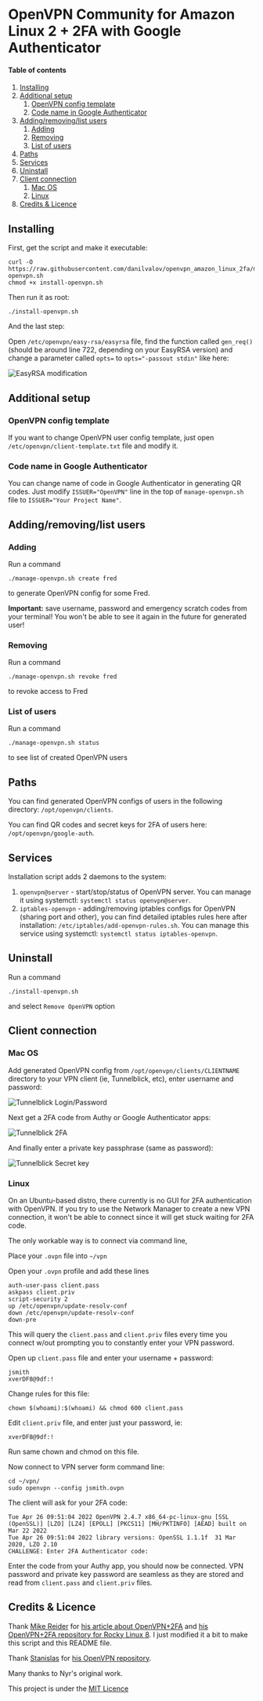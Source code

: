 # OpenVPN Community for Amazon Linux 2 + 2FA with Google Authenticator

#### Table of contents
1. [Installing](#installing)
2. [Additional setup](#additional-setup)
   1. [OpenVPN config template](#openvpn-config-template)
   2. [Code name in Google Authenticator](#code-name-in-google-authenticator)
3. [Adding/removing/list users](#addingremovinglist-users)
   1. [Adding](#adding)
   2. [Removing](#removing)
   3. [List of users](#list-of-users)
4. [Paths](#paths)
5. [Services](#services)
6. [Uninstall](#uninstall)
7. [Client connection](#client-connection)
   1. [Mac OS](#mac-os)
   2. [Linux](#linux)
8. [Credits & Licence](#credits--licence)

## Installing

First, get the script and make it executable:

```
curl -O https://raw.githubusercontent.com/danilvalov/openvpn_amazon_linux_2fa/master/install-openvpn.sh
chmod +x install-openvpn.sh
```
Then run it as root:
```
./install-openvpn.sh
```

And the last step:

Open `/etc/openvpn/easy-rsa/easyrsa` file, find the function called `gen_req()` (should be around line 722, depending on your EasyRSA version) and change a parameter called `opts=` to `opts="-passout stdin"` like here:

![EasyRSA modification](docs/easyrsa.png)

## Additional setup

### OpenVPN config template

If you want to change OpenVPN user config template, just open `/etc/openvpn/client-template.txt` file and modify it.

### Code name in Google Authenticator

You can change name of code in Google Authenticator in generating QR codes. Just modify `ISSUER="OpenVPN"` line in the top of `manage-openvpn.sh` file to `ISSUER="Your Project Name"`.

## Adding/removing/list users

### Adding
 
Run a command
```
./manage-openvpn.sh create fred
```
to generate OpenVPN config for some Fred.

**Important:** save username, password and emergency scratch codes from your terminal! You won't be able to see it again in the future for generated user!

### Removing

Run a command
```
./manage-openvpn.sh revoke fred
```
to revoke access to Fred

### List of users

Run a command
```
./manage-openvpn.sh status
```
to see list of created OpenVPN users

## Paths

You can find generated OpenVPN configs of users in the following directory: `/opt/openvpn/clients`.

You can find QR codes and secret keys for 2FA of users here: `/opt/openvpn/google-auth`.

## Services

Installation script adds 2 daemons to the system:
1. `openvpn@server` - start/stop/status of OpenVPN server. You can manage it using systemctl: `systemctl status openvpn@server`.
2. `iptables-openvpn` - adding/removing iptables configs for OpenVPN (sharing port and other), you can find detailed iptables rules here after installation: `/etc/iptables/add-openvpn-rules.sh`. You can manage this service using systemctl: `systemctl status iptables-openvpn`.

## Uninstall

Run a command
```
./install-openvpn.sh
```
and select `Remove OpenVPN` option

## Client connection

### Mac OS

Add generated OpenVPN config from `/opt/openvpn/clients/CLIENTNAME` directory to your VPN client (ie, Tunnelblick, etc), enter username and password:

![Tunnelblick Login/Password](docs/tunnelblick_1.png)

Next get a 2FA code from Authy or Google Authenticator apps:

![Tunnelblick 2FA](docs/tunnelblick_2.png)

And finally enter a private key passphrase (same as password):

![Tunnelblick Secret key](docs/tunnelblick_3.png)

### Linux

On an Ubuntu-based distro, there currently is no GUI for 2FA authentication with OpenVPN. If you try to use the Network Manager to create a new VPN connection, it won't be able to connect since it will get stuck waiting for 2FA code.

The only workable way is to connect via command line,

Place your `.ovpn` file into `~/vpn`

Open your `.ovpn` profile and add these lines

```
auth-user-pass client.pass
askpass client.priv
script-security 2
up /etc/openvpn/update-resolv-conf
down /etc/openvpn/update-resolv-conf
down-pre
```

This will query the `client.pass` and `client.priv` files every time you connect w/out prompting you to constantly enter your VPN password.

Open up `client.pass` file and enter your username + password:
```
jsmith
xverDF8@9df:!
```

Change rules for this file:
```
chown $(whoami):$(whoami) && chmod 600 client.pass
```

Edit `client.priv` file, and enter just your password, ie:
```
xverDF8@9df:!
```

Run same chown and chmod on this file.

Now connect to VPN server form command line:
```
cd ~/vpn/
sudo openvpn --config jsmith.ovpn
```

The client will ask for your 2FA code:
```
Tue Apr 26 09:51:04 2022 OpenVPN 2.4.7 x86_64-pc-linux-gnu [SSL (OpenSSL)] [LZO] [LZ4] [EPOLL] [PKCS11] [MH/PKTINFO] [AEAD] built on Mar 22 2022
Tue Apr 26 09:51:04 2022 library versions: OpenSSL 1.1.1f  31 Mar 2020, LZO 2.10
CHALLENGE: Enter 2FA Authenticator code: 
```

Enter the code from your Authy app, you should now be connected. VPN password and private key password are seamless as they are stored and read from `client.pass` and `client.priv` files.

## Credits & Licence

Thank [Mike Reider](https://github.com/perfecto25) for [his article about OpenVPN+2FA](https://perfecto25.medium.com/openvpn-community-2fa-with-google-authenticator-4f2a7cb08128) and [his OpenVPN+2FA repository for Rocky Linux 8](https://github.com/perfecto25/openvpn_2fa). I just modified it a bit to make this script and this README file.

Thank [Stanislas](https://github.com/angristan) for [his OpenVPN repository](https://github.com/angristan/openvpn-install).

Many thanks to Nyr's original work.

This project is under the [MIT Licence](https://raw.githubusercontent.com/danilvalov/openvpn_amazon_linux_2fa/master/LICENSE)
